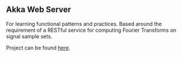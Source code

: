 ## Akka Web Server

For learning functional patterns and practices.  Based around the requirement of a RESTful service for computing Fourier Transforms on signal sample sets.

Project can be found [here](https://github.com/riojack/akka-web-server/projects/1).